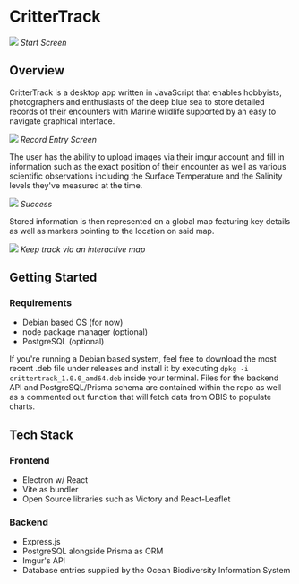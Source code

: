 # CritterTrack
![](https://i.imgur.com/Wv1IwWn.png)
*Start Screen*

## Overview
CritterTrack is a desktop app written in JavaScript that enables hobbyists, photographers and enthusiasts of the deep blue sea to store detailed records of their encounters with Marine wildlife supported by an easy to navigate graphical interface.

![](https://i.imgur.com/az3Uh6Q.png)
*Record Entry Screen*

The user has the ability to upload images via their imgur account and fill in information such as the exact position of their encounter as well as various scientific observations including the Surface Temperature and the Salinity levels they've measured at the time.

![](https://i.imgur.com/3RcxMmP.png)
*Success*

Stored information is then represented on a global map featuring key details as well as markers pointing to the location on said map.

![](https://i.imgur.com/ZfEQMMQ.png)
*Keep track via an interactive map*


## Getting Started
### Requirements
- Debian based OS (for now)
- node package manager (optional)
- PostgreSQL (optional)

If you're running a Debian based system, feel free to download the most recent .deb file under releases and install it by executing `dpkg -i crittertrack_1.0.0_amd64.deb` inside your terminal. Files for the backend API and PostgreSQL/Prisma schema are contained within the repo as well as a commented out function that will fetch data from OBIS to populate charts.

## Tech Stack
### Frontend
- Electron w/ React
- Vite as bundler
- Open Source libraries such as Victory and React-Leaflet
### Backend
- Express.js
- PostgreSQL alongside Prisma as ORM
- Imgur's API
- Database entries supplied by the Ocean Biodiversity Information System
